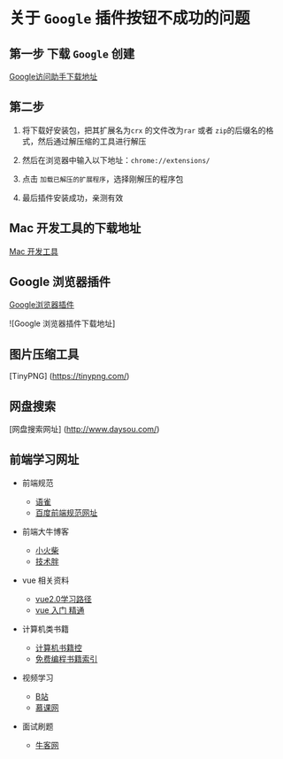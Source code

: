# 关于 `Google` 插件按钮不成功的问题

## 第一步 下载 `Google` 创建

[Google访问助手下载地址](http://chromecj.com/productivity/2018-12/1695/download.html)

## 第二步

1. 将下载好安装包，把其扩展名为`crx` 的文件改为`rar` 或者 `zip`的后缀名的格式，然后通过解压缩的工具进行解压

2. 然后在浏览器中输入以下地址：`chrome://extensions/`

3. 点击 `加载已解压的扩展程序`，选择刚解压的程序包

4. 最后插件安装成功，亲测有效



## Mac 开发工具的下载地址

[Mac 开发工具](https://xclient.info/?t=471015245ab2744d6156411d5d92cffba996ad2d)


## Google 浏览器插件

[Google浏览器插件](http://chromecj.com/)

![Google 浏览器插件下载地址]

## 图片压缩工具

[TinyPNG] (https://tinypng.com/)


## 网盘搜索

[网盘搜索网址] (http://www.daysou.com/)


## 前端学习网址

- 前端规范
  - [语雀](https://www.yuque.com/fe9/basic/stiqe2)
  - [百度前端规范网址](https://www.bookstack.cn/read/ecomfe-spec/package.md)

- 前端大牛博客
  - [小火柴](https://xiaohuochai.site/)
  - [技术胖](https://jspang.com/)

- vue 相关资料
  - [vue2.0学习路径](https://zhuanlan.zhihu.com/p/23134551)
  - [vue 入门 精通](https://www.w3cplus.com/blog/vue)

- 计算机类书籍
  - [计算机书籍控](http://bestcbooks.com/B002IIE01M/)
  - [免费编程书籍索引](https://github.com/qdlaoyao/free-programming-books-zh_CN)

- 视频学习
  - [B站](https://www.bilibili.com/)
  - [慕课网](https://www.imooc.com/)

- 面试刷题
  - [牛客网](https://www.nowcoder.com/)



